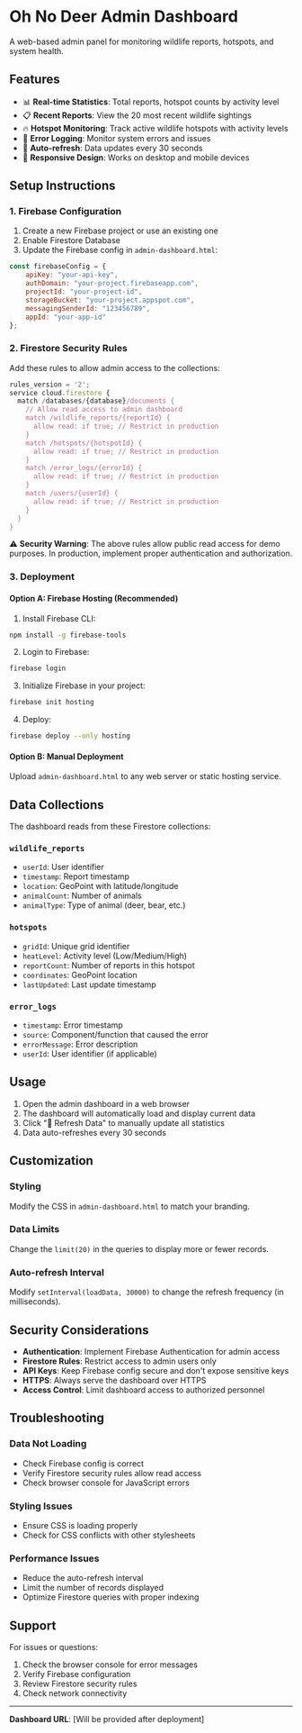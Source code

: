 # Oh No Deer Admin Dashboard

A web-based admin panel for monitoring wildlife reports, hotspots, and system health.

## Features

- 📊 **Real-time Statistics**: Total reports, hotspot counts by activity level
- 📋 **Recent Reports**: View the 20 most recent wildlife sightings
- 🔥 **Hotspot Monitoring**: Track active wildlife hotspots with activity levels
- 🚨 **Error Logging**: Monitor system errors and issues
- 🔄 **Auto-refresh**: Data updates every 30 seconds
- 📱 **Responsive Design**: Works on desktop and mobile devices

## Setup Instructions

### 1. Firebase Configuration

1. Create a new Firebase project or use an existing one
2. Enable Firestore Database
3. Update the Firebase config in `admin-dashboard.html`:

```javascript
const firebaseConfig = {
    apiKey: "your-api-key",
    authDomain: "your-project.firebaseapp.com",
    projectId: "your-project-id",
    storageBucket: "your-project.appspot.com",
    messagingSenderId: "123456789",
    appId: "your-app-id"
};
```

### 2. Firestore Security Rules

Add these rules to allow admin access to the collections:

```javascript
rules_version = '2';
service cloud.firestore {
  match /databases/{database}/documents {
    // Allow read access to admin dashboard
    match /wildlife_reports/{reportId} {
      allow read: if true; // Restrict in production
    }
    match /hotspots/{hotspotId} {
      allow read: if true; // Restrict in production
    }
    match /error_logs/{errorId} {
      allow read: if true; // Restrict in production
    }
    match /users/{userId} {
      allow read: if true; // Restrict in production
    }
  }
}
```

⚠️ **Security Warning**: The above rules allow public read access for demo purposes. In production, implement proper authentication and authorization.

### 3. Deployment

#### Option A: Firebase Hosting (Recommended)

1. Install Firebase CLI:
```bash
npm install -g firebase-tools
```

2. Login to Firebase:
```bash
firebase login
```

3. Initialize Firebase in your project:
```bash
firebase init hosting
```

4. Deploy:
```bash
firebase deploy --only hosting
```

#### Option B: Manual Deployment

Upload `admin-dashboard.html` to any web server or static hosting service.

## Data Collections

The dashboard reads from these Firestore collections:

### `wildlife_reports`
- `userId`: User identifier
- `timestamp`: Report timestamp
- `location`: GeoPoint with latitude/longitude
- `animalCount`: Number of animals
- `animalType`: Type of animal (deer, bear, etc.)

### `hotspots`
- `gridId`: Unique grid identifier
- `heatLevel`: Activity level (Low/Medium/High)
- `reportCount`: Number of reports in this hotspot
- `coordinates`: GeoPoint location
- `lastUpdated`: Last update timestamp

### `error_logs`
- `timestamp`: Error timestamp
- `source`: Component/function that caused the error
- `errorMessage`: Error description
- `userId`: User identifier (if applicable)

## Usage

1. Open the admin dashboard in a web browser
2. The dashboard will automatically load and display current data
3. Click "🔄 Refresh Data" to manually update all statistics
4. Data auto-refreshes every 30 seconds

## Customization

### Styling
Modify the CSS in `admin-dashboard.html` to match your branding.

### Data Limits
Change the `limit(20)` in the queries to display more or fewer records.

### Auto-refresh Interval
Modify `setInterval(loadData, 30000)` to change the refresh frequency (in milliseconds).

## Security Considerations

- **Authentication**: Implement Firebase Authentication for admin access
- **Firestore Rules**: Restrict access to admin users only
- **API Keys**: Keep Firebase config secure and don't expose sensitive keys
- **HTTPS**: Always serve the dashboard over HTTPS
- **Access Control**: Limit dashboard access to authorized personnel

## Troubleshooting

### Data Not Loading
- Check Firebase config is correct
- Verify Firestore security rules allow read access
- Check browser console for JavaScript errors

### Styling Issues
- Ensure CSS is loading properly
- Check for CSS conflicts with other stylesheets

### Performance Issues
- Reduce the auto-refresh interval
- Limit the number of records displayed
- Optimize Firestore queries with proper indexing

## Support

For issues or questions:
1. Check the browser console for error messages
2. Verify Firebase configuration
3. Review Firestore security rules
4. Check network connectivity

---

**Dashboard URL**: [Will be provided after deployment]
